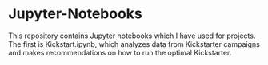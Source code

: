 # Jupyter-Notebooks

This repository contains Jupyter notebooks which I have used for projects.  The first is Kickstart.ipynb, which analyzes data from Kickstarter campaigns and makes recommendations on how to run the optimal Kickstarter.
